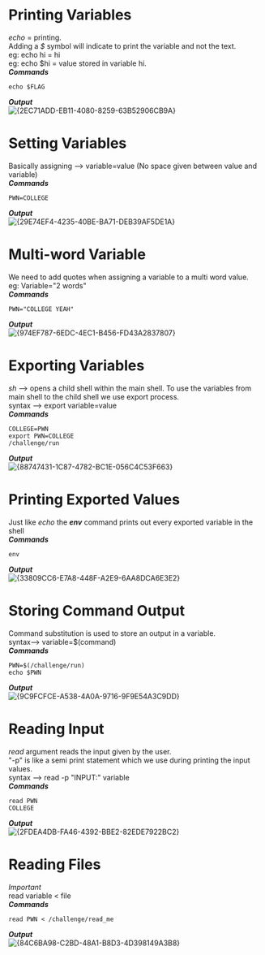 # Printing Variables
*echo* = printing. <br>
Adding a *$* symbol will indicate to print the variable and not the text.<br>
eg: echo hi = hi <br>
eg: echo $hi = value stored in variable hi.
<br> ***Commands***
```
echo $FLAG
```
***Output***<br>
![{2EC71ADD-EB11-4080-8259-63B52906CB9A}](https://github.com/user-attachments/assets/c247aac7-70ce-4b8c-a310-35393f2e8e88)

# Setting Variables
Basically assigning --> variable=value (No space given between value and variable)
<br>***Commands***
```
PWN=COLLEGE
```
***Output***<br>
![{29E74EF4-4235-40BE-BA71-DEB39AF5DE1A}](https://github.com/user-attachments/assets/102cc9f7-f9b8-4c67-bb44-8e6f2284b42e)

# Multi-word Variable
We need to add quotes when assigning a variable to a multi word value. <br>
eg: Variable="2 words"
<br>***Commands***
```
PWN="COLLEGE YEAH"
```
***Output***<br>
![{974EF787-6EDC-4EC1-B456-FD43A2837807}](https://github.com/user-attachments/assets/9576d2a0-f6cc-4a24-baaf-4b4f516b3dab)

# Exporting Variables
*sh* --> opens a child shell within the main shell.
To use the variables from main shell to the child shell we use export process. <br>
syntax --> export variable=value<br>
***Commands***
```
COLLEGE=PWN
export PWN=COLLEGE
/challenge/run
```
***Output***<br>
![{88747431-1C87-4782-BC1E-056C4C53F663}](https://github.com/user-attachments/assets/c9738341-9e35-4e4e-bf26-6a41f5b77373)

# Printing Exported Values
Just like *echo* the ***env*** command prints out every exported variable in the shell
<br>***Commands***
```
env
```
***Output***<br>
![{33809CC6-E7A8-448F-A2E9-6AA8DCA6E3E2}](https://github.com/user-attachments/assets/cd300aae-186c-43ae-ab9a-532ca12213b1)

# Storing Command Output
Command substitution is used to store an output in a variable. <br>
syntax--> variable=$(command) 
<br>***Commands***
```
PWN=$(/challenge/run)
echo $PWN
```
***Output***<br>
![{9C9FCFCE-A538-4A0A-9716-9F9E54A3C9DD}](https://github.com/user-attachments/assets/3b822ebe-cb28-431d-b245-3383890d3f11)

# Reading Input
*read* argument reads the input given by the user. <br>
"-p" is like a semi print statement which we use during printing the input values. <br>
syntax --> read -p "INPUT:" variable <br>
***Commands***
```
read PWN
COLLEGE
```
***Output***<br>
![{2FDEA4DB-FA46-4392-BBE2-82EDE7922BC2}](https://github.com/user-attachments/assets/e11d0ef9-9588-4a79-8c20-3a57f5df87fe)

# Reading Files
*Important*<br>
read variable < file
<br> ***Commands***
```
read PWN < /challenge/read_me
```
***Output***<br>
![{84C6BA98-C2BD-48A1-B8D3-4D398149A3B8}](https://github.com/user-attachments/assets/19b5cf0a-00cd-4a47-8fb6-4424c4837120)



